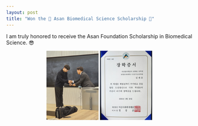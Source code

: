 ```yaml
---
layout: post
title: "Won the 🎊 Asan Biomedical Science Scholarship 🎊"
---
```


I am truly honored to receive the Asan Foundation Scholarship in Biomedical Science. 😎

<center> 
<img src="/experiences/images/picture_asan_scholarship1.jpeg" width="28%" height="28%"> 
<img src="/experiences/images/picture_asan_scholarship2.jpeg" width="28%" height="28%">
</center>